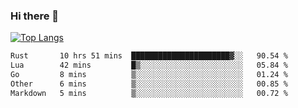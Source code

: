 ### Hi there 👋

<!--
**3Xpl0it3r/3Xpl0it3r** is a ✨ _special_ ✨ repository because its `README.md` (this file) appears on your GitHub profile.

Here are some ideas to get you started:

- 🔭 I’m currently working on ...
- 🌱 I’m currently learning ...
- 👯 I’m looking to collaborate on ...
- 🤔 I’m looking for help with ...
- 💬 Ask me about ...
- 📫 How to reach me: ...
- 😄 Pronouns: ...
- ⚡ Fun fact: ...
-->


[![Top Langs](https://github-readme-stats.vercel.app/api/top-langs/?username=3Xpl0it3r&layout=compact)](https://github.com/3Xpl0it3r/3Xpl0it3r)

<!--START_SECTION:waka-->

```txt
Rust       10 hrs 51 mins  ██████████████████████▓░░   90.54 %
Lua        42 mins         █▒░░░░░░░░░░░░░░░░░░░░░░░   05.84 %
Go         8 mins          ▒░░░░░░░░░░░░░░░░░░░░░░░░   01.24 %
Other      6 mins          ▒░░░░░░░░░░░░░░░░░░░░░░░░   00.85 %
Markdown   5 mins          ▒░░░░░░░░░░░░░░░░░░░░░░░░   00.72 %
```

<!--END_SECTION:waka-->
